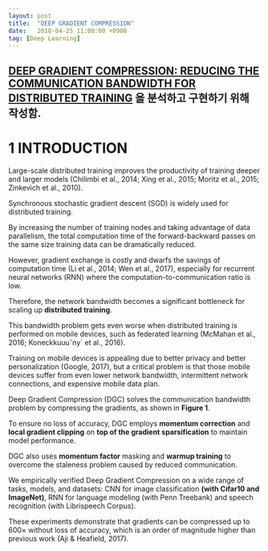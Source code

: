 ```yaml
---
layout: post
title:  "DEEP GRADIENT COMPRESSION"
date:   2018-04-25 11:00:00 +0900
tag: [Deep Learning]
---
```


## [DEEP GRADIENT COMPRESSION: REDUCING THE COMMUNICATION BANDWIDTH FOR DISTRIBUTED TRAINING](https://arxiv.org/pdf/1712.01887.pdf) 을 분석하고 구현하기 위해 작성함.


# 1 INTRODUCTION

Large-scale distributed training improves the productivity of training deeper and larger models (Chilimbi et al., 2014; Xing et al., 2015; Moritz et al., 2015; Zinkevich et al., 2010).

Synchronous stochastic gradient descent (SGD) is widely used for distributed training.

By increasing the number of training nodes and taking advantage of data parallelism, the total computation time of the forward-backward passes on the same size training data can be dramatically reduced.

However, gradient exchange is costly and dwarfs the savings of computation time (Li et al., 2014; Wen et al., 2017), especially for recurrent neural networks (RNN) where the computation-to-communication ratio is low.

Therefore, the network bandwidth becomes a significant bottleneck for scaling up **distributed training**.

This bandwidth problem gets even worse when distributed training is performed on mobile devices, such as federated learning (McMahan et al., 2016; Koneckkuuuˇny` et al., 2016).

Training on mobile devices is appealing due to better privacy and better personalization (Google, 2017), but a critical problem is that those mobile devices suffer from even lower network bandwidth, intermittent network connections, and expensive mobile data plan.

Deep Gradient Compression (DGC) solves the communication bandwidth problem by compressing the gradients, as shown in **Figure 1**. 

To ensure no loss of accuracy, DGC employs **momentum correction** and **local gradient clipping** on **top of the gradient sparsification** to maintain model performance.

DGC also uses **momentum factor** masking and **warmup training** to overcome the staleness problem caused by reduced communication.


We empirically verified Deep Gradient Compression on a wide range of tasks, models, and datasets: CNN for image classification **(with Cifar10 and ImageNet)**, RNN for language modeling (with Penn Treebank) and speech recognition (with Librispeech Corpus). 

These experiments demonstrate that gradients can be compressed up to 600× without loss of accuracy, which is an order of magnitude higher than previous work (Aji & Heafield, 2017).

